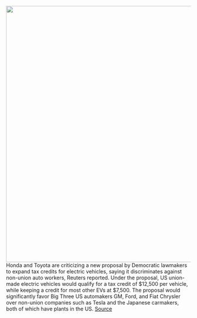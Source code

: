 <img src='https://cdn.vox-cdn.com/thumbor/_0GX29E18dIby3VZ4okRGQS1tlM=/0x0:4875x3250/1200x800/filters:focal(2048x1235:2828x2015)/cdn.vox-cdn.com/uploads/chorus_image/image/69847627/P90375018_highRes.0.jpg' width='700px' /><br/>
Honda and Toyota are criticizing a new proposal by Democratic lawmakers to expand tax credits for electric vehicles, saying it discriminates against non-union auto workers, Reuters reported. Under the proposal, US union-made electric vehicles would qualify for a tax credit of $12,500 per vehicle, while keeping a credit for most other EVs at $7,500. The proposal would significantly favor Big Three US automakers GM, Ford, and Fiat Chrysler over non-union companies such as Tesla and the Japanese carmakers, both of which have plants in the US.
<a href='https://www.theverge.com/2021/9/12/22669809/honda-toyota-criticize-democrats-proposed-tax-credit-union-made-electric-vehicles'> Source <a/>